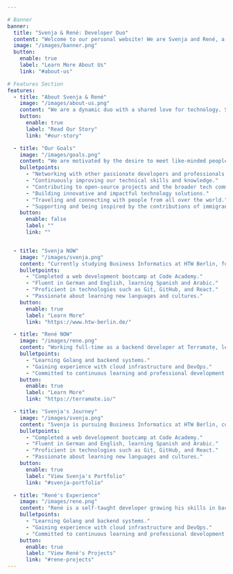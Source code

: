 ```yaml
---

# Banner
banner:
  title: "Svenja & René: Developer Duo"
  content: "Welcome to our personal website! We are Svenja and René, a passionate developer couple. Explore our journey in the world of technology, our projects, and our aspirations."
  image: "/images/banner.png"
  button:
    enable: true
    label: "Learn More About Us"
    link: "#about-us"

# Features Section
features:
  - title: "About Svenja & René"
    image: "/images/about-us.png"
    content: "We are a dynamic duo with a shared love for technology. Svenja is currently studying Business Informatics at HTW Berlin, while René is a self-taught developer working on a Golang backend at Terramate. Together, we aim to make a significant impact in the field of computer science."
    button:
      enable: true
      label: "Read Our Story"
      link: "#our-story"

  - title: "Our Goals"
    image: "/images/goals.png"
    content: "We are motivated by the desire to meet like-minded people, continuously learn and grow, and contribute to the tech community. Our goals include:"
    bulletpoints:
      - "Networking with other passionate developers and professionals."
      - "Continuously improving our technical skills and knowledge."
      - "Contributing to open-source projects and the broader tech community."
      - "Building innovative and impactful technology solutions."
      - "Traveling and connecting with people from all over the world."
      - "Supporting and being inspired by the contributions of immigrants."
    button:
      enable: false
      label: ""
      link: ""


  - title: "Svenja NOW"
    image: "/images/svenja.png"
    content: "Currently studying Business Informatics at HTW Berlin, focusing on combining business knowledge with technical expertise."
    bulletpoints:
      - "Completed a web development bootcamp at Code Academy."
      - "Fluent in German and English, learning Spanish and Arabic."
      - "Proficient in technologies such as Git, GitHub, and React."
      - "Passionate about learning new languages and cultures."
    button:
      enable: true
      label: "Learn More"
      link: "https://www.htw-berlin.de/"

  - title: "René NOW"
    image: "/images/rene.png"
    content: "Working full-time as a backend developer at Terramate, learning and growing in Golang and backend systems."
    bulletpoints:
      - "Learning Golang and backend systems."
      - "Gaining experience with cloud infrastructure and DevOps."
      - "Committed to continuous learning and professional development."
    button:
      enable: true
      label: "Learn More"
      link: "https://terramate.io/"

  - title: "Svenja's Journey"
    image: "/images/svenja.png"
    content: "Svenja is pursuing Business Informatics at HTW Berlin, combining business knowledge with technical expertise."
    bulletpoints:
      - "Completed a web development bootcamp at Code Academy."
      - "Fluent in German and English, learning Spanish and Arabic."
      - "Proficient in technologies such as Git, GitHub, and React."
      - "Passionate about learning new languages and cultures."
    button:
      enable: true
      label: "View Svenja's Portfolio"
      link: "#svenja-portfolio"

  - title: "René's Experience"
    image: "/images/rene.png"
    content: "René is a self-taught developer growing his skills in backend development with Golang at Terramate."
    bulletpoints:
      - "Learning Golang and backend systems."
      - "Gaining experience with cloud infrastructure and DevOps."
      - "Committed to continuous learning and professional development."
    button:
      enable: true
      label: "View René's Projects"
      link: "#rene-projects"
---
```

